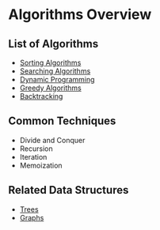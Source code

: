 # Algorithms Overview

## List of Algorithms
- [Sorting Algorithms](../Chapter%207%20-%20Sorting%20Algorithms/Overview.md)
- [Searching Algorithms](../Chapter%208%20-%20Searching%20Algorithms/Overview.md)
- [Dynamic Programming](../Chapter%209%20-%20Advanced%20Topics/Dynamic%20Programming.md)
- [Greedy Algorithms](../Chapter%209%20-%20Advanced%20Topics/Greedy%20Algorithms.md)
- [Backtracking](../Chapter%209%20-%20Advanced%20Topics/Backtracking.md)

## Common Techniques
- Divide and Conquer
- Recursion
- Iteration
- Memoization

## Related Data Structures
- [Trees](../Chapter%205%20-%20Trees/Binary%20Trees.md)
- [Graphs](../Chapter%206%20-%20Graphs/Overview.md)
